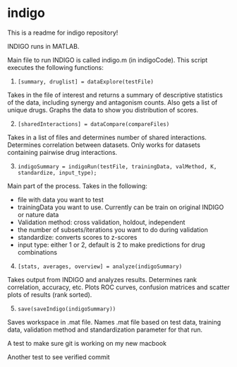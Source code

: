 # indigo
This is a readme for indigo repository!

INDIGO runs in MATLAB.

Main file to run INDIGO is called indigo.m (in indigoCode). This script executes the following functions:

1. `[summary, druglist] = dataExplore(testFile)`

Takes in the file of interest and returns a summary of descriptive statistics of the data, including synergy and antagonism counts. Also gets a list of unique drugs. Graphs the data to show you distribution of scores.

2. `[sharedInteractions] = dataCompare(compareFiles)`

Takes in a list of files and determines number of shared interactions. Determines correlation between datasets. Only works for datasets containing pairwise drug interactions.

3. `indigoSummary = indigoRun(testFile, trainingData, valMethod, K, standardize, input_type);`

Main part of the process. Takes in the following:
- file with data you want to test
- trainingData you want to use. Currently can be train on original INDIGO or nature data
- Validation method: cross validation, holdout, independent
- the number of subsets/iterations you want to do during validation
- standardize: converts scores to z-scores
- input type: either 1 or 2, default is 2 to make predictions for drug combinations

4. `[stats, averages, overview] = analyze(indigoSummary)`

Takes output from INDIGO and analyzes results. Determines rank correlation, accuracy, etc. Plots ROC curves, confusion matrices and scatter plots of results (rank sorted).

5. `save(saveIndigo(indigoSummary))`

Saves workspace in .mat file. Names .mat file based on test data, training data, validation method and standardization parameter for that run.

A test to make sure git is working on my new macbook

Another test to see verified commit